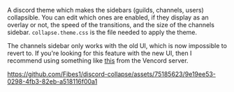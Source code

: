 A discord theme which makes the sidebars (guilds, channels, users) collapsible. You can edit which ones are enabled, if they display as an overlay or not, the speed of the transitions, and the size of the channels sidebar.
`collapse.theme.css` is the file needed to apply the theme.

The channels sidebar only works with the old UI, which is now impossible to revert to. If you're looking for this feature with the new UI, then I recommend using something like [this](https://discord.com/channels/1015060230222131221/1028106818368589824/1354606015819022416) from the Vencord server.

https://github.com/Fibes1/discord-collapse/assets/75185623/9e19ee53-0298-4fb3-82eb-a518116f00a1

